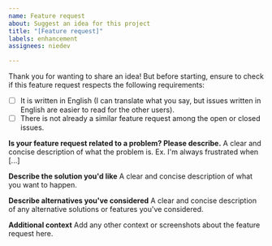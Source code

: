 ```yaml
---
name: Feature request
about: Suggest an idea for this project
title: "[Feature request]"
labels: enhancement
assignees: niedev

---
```


Thank you for wanting to share an idea! But before starting, ensure to check if this feature request respects the following requirements:
- [ ] It is written in English (I can translate what you say, but issues written in English are easier to read for the other users).
- [ ] There is not already a similar feature request among the open or closed issues.

**Is your feature request related to a problem? Please describe.**
A clear and concise description of what the problem is. Ex. I'm always frustrated when [...]

**Describe the solution you'd like**
A clear and concise description of what you want to happen.

**Describe alternatives you've considered**
A clear and concise description of any alternative solutions or features you've considered.

**Additional context**
Add any other context or screenshots about the feature request here.
